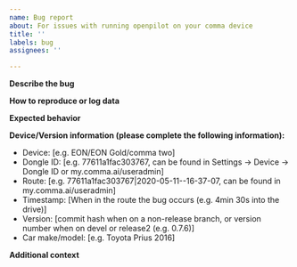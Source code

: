 ```yaml
---
name: Bug report
about: For issues with running openpilot on your comma device
title: ''
labels: bug
assignees: ''

---
```


**Describe the bug**

<!-- A clear and concise description of what the bug is. -->

**How to reproduce or log data**

<!-- Steps to reproduce the behavior. -->

**Expected behavior**

<!-- A clear and concise description of what you expected to happen. -->

**Device/Version information (please complete the following information):**
 - Device: [e.g. EON/EON Gold/comma two]
 - Dongle ID: [e.g. 77611a1fac303767, can be found in Settings -> Device -> Dongle ID or my.comma.ai/useradmin]
 - Route: [e.g. 77611a1fac303767|2020-05-11--16-37-07, can be found in my.comma.ai/useradmin]
 - Timestamp: [When in the route the bug occurs (e.g. 4min 30s into the drive)]
 - Version: [commit hash when on a non-release branch, or version number when on devel or release2 (e.g. 0.7.6)]
 - Car make/model: [e.g. Toyota Prius 2016]

**Additional context**

<!-- Add any other context about the problem here. -->
